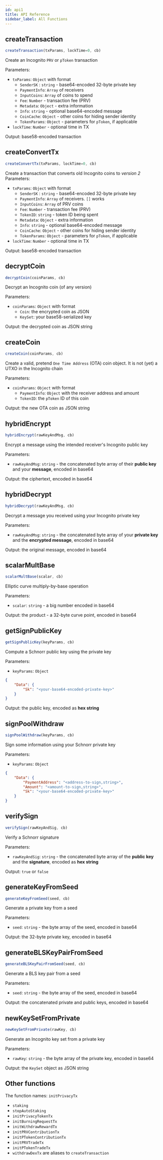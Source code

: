 ```yaml
---
id: api1
title: API Reference
sidebar_label: All Functions
---
```



## createTransaction

```js
createTransaction(txParams, lockTime=0, cb)
```
Create an Incognito `PRV` or `pToken` transaction

Parameters:
- `txParams`: `Object` with format
    - `SenderSK` : `string` - base64-encoded 32-byte private key
    - `PaymentInfo`: `Array` of receivers
    - `InputCoins`: `Array` of coins to spend
    - `Fee`: `Number` - transaction fee (PRV)
    - `Metadata`: `Object` - extra information
    - `Info`: `string` - optional base64-encoded message
    - `CoinCache`: `Object` - other coins for hiding sender identity
    - `TokenParams`: `Object` - parameters for `pToken`, if applicable
- `lockTime`: `Number` - optional time in TX

Output: base58-encoded transaction

## createConvertTx

```js
createConvertTx(txParams, lockTime=0, cb)
```
Create a transaction that converts old Incognito coins to *version 2*
Parameters:
- `txParams`: `Object` with format
    - `SenderSK` : `string` - base64-encoded 32-byte private key
    - `PaymentInfo`: `Array` of receivers. `[]` works
    - `InputCoins`: `Array` of PRV coins
    - `Fee`: `Number` - transaction fee (PRV)
    - `TokenID`: `string` - token ID being spent
    - `Metadata`: `Object` - extra information
    - `Info`: `string` - optional base64-encoded message
    - `CoinCache`: `Object` - other coins for hiding sender identity
    - `TokenParams`: `Object` - parameters for `pToken`, if applicable
- `lockTime`: `Number` - optional time in TX

Output: base58-encoded transaction


## decryptCoin

```js
decryptCoin(coinParams, cb)
```
Decrypt an Incognito coin (of any version)

Parameters:
- `coinParams`: `Object` with format
    - `Coin`: the encrypted coin as JSON
    - `KeySet`: your base58-serialized key

Output: the decrypted coin as JSON string

## createCoin

```js
createCoin(coinParams, cb)
```
Create a valid, pretend `One Time Address` (OTA) coin object. It is not (yet) a UTXO in the Incognito chain

Parameters:
- `coinParams`: `Object` with format
    - `PaymentInfo`: `Object` with the receiver address and amount
    - `TokenID`: the `pToken` ID of this coin

Output: the new OTA coin as JSON string

## hybridEncrypt

```js
hybridEncrypt(rawKeyAndMsg, cb)
```
Encrypt a message using the intended receiver's Incognito public key

Parameters:
- `rawKeyAndMsg`: `string` - the concatenated byte array of their **public key** and your **message**, encoded in base64

Output: the ciphertext, encoded in base64

## hybridDecrypt

```js
hybridDecrypt(rawKeyAndMsg, cb)
```
Decrypt a message you received using your Incognito private key

Parameters:
- `rawKeyAndMsg`: `string` - the concatenated byte array of your **private key** and the **encrypted message**, encoded in base64

Output: the original message, encoded in base64

## scalarMultBase

```js
scalarMultBase(scalar, cb)
```
Elliptic curve multiply-by-base operation

Parameters:
- `scalar`: `string` - a big number encoded in base64

Output: the product - a 32-byte curve point, encoded in base64

## getSignPublicKey

```js
getSignPublicKey(keyParams, cb)
```
Compute a Schnorr public key using the private key

Parameters:
- `keyParams`: `Object`
```json
{
    "Data": {
        "Sk": "<your-base64-encoded-private-key>"
    }
}
```

Output: the public key, encoded as **hex string**

## signPoolWithdraw

```js
signPoolWithdraw(keyParams, cb)
```
Sign some information using your Schnorr private key

Parameters:
- `keyParams`: `Object`
```json
{
    "Data": {
        "PaymentAddress": "<address-to-sign,string>",
        "Amount": "<amount-to-sign,string>",
        "Sk": "<your-base64-encoded-private-key>"
    }
}
```

## verifySign

```js
verifySign(rawKeyAndSig, cb)
```
Verify a Schnorr signature

Parameters:
- `rawKeyAndSig`: `string` - the concatenated byte array of the **public key** and the **signature**, encoded as **hex string**

Output: `true` or `false`

## generateKeyFromSeed

```js
generateKeyFromSeed(seed, cb)
```
Generate a private key from a seed

Parameters:
- `seed`: `string` - the byte array of the seed, encoded in base64

Output: the 32-byte private key, encoded in base64

## generateBLSKeyPairFromSeed

```js
generateBLSKeyPairFromSeed(seed, cb)
```
Generate a BLS key pair from a seed

Parameters:
- `seed`: `string` - the byte array of the seed, encoded in base64

Output: the concatenated private and public keys, encoded in base64

## newKeySetFromPrivate

```js
newKeySetFromPrivate(rawKey, cb)
```
Generate an Incognito key set from a private key

Parameters:
- `rawKey`: `string` - the byte array of the private key, encoded in base64

Output: the `KeySet` object as JSON string

## Other functions

The function names: `initPrivacyTx`
- `staking`
- `stopAutoStaking`
- `initPrivacyTokenTx`
- `initBurningRequestTx`
- `initWithdrawRewardTx`
- `initPRVContributionTx`
- `initPTokenContributionTx`
- `initPRVTradeTx`
- `initPTokenTradeTx`
- `withdrawDexTx`
are aliases to `createTransaction`
